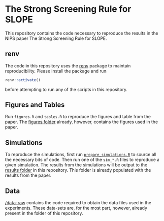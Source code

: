 
# The Strong Screening Rule for SLOPE

This repository contains the code necessary to reproduce the results in
the NIPS paper The Strong Screening Rule for SLOPE.

## renv

The code in this repository uses the [renv](https://CRAN.R-project.org/package=renv)
package to maintain reproducibility. Please install the package and run

```r
renv::activate()
```

before attempting to run any of the scripts in this repository.

## Figures and Tables

Run `figures.R` and `tables.R` to reproduce the figures and table from
the paper. The [figures folder](/figures) already, however,
contains the figures used in the paper.

## Simulations

To reproduce the simulations, first run [`prepare_simulations.R`](prepare_simulations.R) 
to source all the necessary bits of code. Then run one of the `sim_*.R` files to reproduce
a given simulation. The results from the simulations will be output to the
[results folder](/folder) in this repository. This folder is already populated with the 
results from the paper.

## Data

[/data-raw](/data-raw) contains the code required to obtain the data files used
in the experiments. These data-sets are, for the most part, however, already
present in the </data> folder of this repository.

